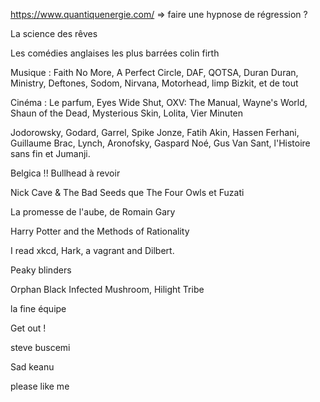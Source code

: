https://www.quantiquenergie.com/ => faire une hypnose de régression ?

La science des rêves

Les comédies anglaises les plus barrées 
colin firth

Musique : Faith No More, A Perfect Circle, DAF, QOTSA, Duran Duran, Ministry, Deftones, Sodom, Nirvana, Motorhead, limp Bizkit, et de tout

Cinéma : Le parfum, Eyes Wide Shut, OXV: The Manual, Wayne's World, Shaun of the Dead, Mysterious Skin, Lolita, Vier Minuten


Jodorowsky, Godard, Garrel, Spike Jonze, Fatih Akin, Hassen Ferhani, Guillaume Brac, Lynch, Aronofsky, Gaspard Noé, Gus Van Sant, l'Histoire sans fin et Jumanji.


Belgica !! Bullhead à revoir

Nick Cave & The Bad Seeds que The Four Owls et Fuzati

La promesse de l'aube, de Romain Gary

Harry Potter and the Methods of Rationality

I read xkcd, Hark, a vagrant and Dilbert.

Peaky blinders


 Orphan Black
 Infected Mushroom, Hilight Tribe

la fine équipe 

Get out !

steve buscemi

Sad keanu

please like me